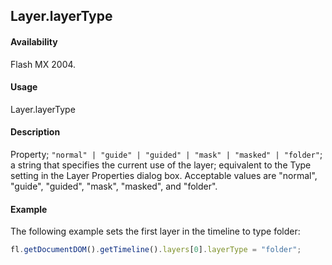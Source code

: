 ## Layer.layerType

#### Availability

Flash MX 2004.

#### Usage

Layer.layerType

#### Description

Property; `"normal" | "guide" | "guided" | "mask" | "masked" | "folder"`; a string that specifies the current use of the layer; equivalent to the Type setting in the Layer Properties dialog box. Acceptable values are "normal", "guide", "guided", "mask", "masked", and "folder".

#### Example

The following example sets the first layer in the timeline to type folder:

```javascript
fl.getDocumentDOM().getTimeline().layers[0].layerType = "folder";
```
